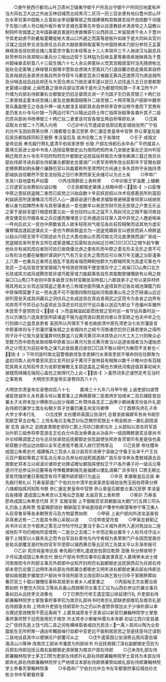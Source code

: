 <!-- { "loadSidebar": true } -->
　　○庚午狭西行都司山丹卫肃州卫镇夷守御千户所高台守御千户所同日地震有声  当大同右卫大边之外由玉林旧城而北经黑河二灰河一历三百余里有地曰豊州崇山环合水草甘美中国叛人丘富赵全李自馨等居之筑城建墩构宫殿甚宏丽开良田数千顷接于东胜川虏人号曰板升板升者华言城也富等先年皆以白莲教妖术诱虏导之入寇教以制钩杆攻城堡之法中国甚被其害是时虏酋俺答引众西掠且二年留部虏千余人于豊州守其老幼虏不耐暑每夏輙徙帐大青山口外避之而富等居板升如故于是大同纵兵官刘汉谋之巡抚李文进及原任总兵俞大献欲乘隙取富等为中国除祸本乃部分参将王孟夏麻禄游击徐钦把总捕儿害葛柰守备刘本经等五十三人率锐卒三千人驰进汉与副总兵赵苛参将孙吴郑晓以重兵分三哨出边营于玉林隘为后继孟夏等夤夜疾驰昧爽及于豊州鼓噪奋击斩首八十三级生擒六十七人余众奔匿纵火焚其宫殿居室时当先随虏帐北徙赵全走匿墩上麻禄督兵掘墩半堕矣会虏骑大至我兵乃引退自馨亦脱走擒其弟自桥及其母胡氏金弟贤亦我兵所杀夺获牛马橐驼百余只夷器无算兵还渡黑河为虏追骑所及分哨迭战且战且却还与大营合虏众乃驰去诸军遂以翌日入边往返凡五日总督都御史葛缙以捷闻  上闻而嘉之亟命兵部议赏典于是升汉为都督同知荫一子本卫所千户升缙为兵部右侍郎兼右佥都御史仍旧总督荫文进一子为国子生仍各赏银三十两纻丝二表里禄孟夏本经柰捕儿害及总旗黄国相等升二级赏银二十两苛等及户部郎中魏学曾兵备副使王之诰各升俸一级大猷准复祖职其余自参将李官参议杨守愚而下赏赉有差仍发太仆寺马价银一万两运付军门以犒出边将士阵亡指挥张戢等各袭升其子二级仍赏兵部尚书杨博银三十两纻丝二表里该司官各银五两自桥等即处决
　　○戊寅诏取太仓银二十万两入内用
　　○己卯中元节遣成安伯郭应乾彭城伯张熊广宁伯刘允中玉田伯蒋荣分祭  八陵都督佥事沉至祭  恭仁康定景皇帝中官祭  恭让章皇后废后吴氏都指挥同知王极祭  孝洁皇后及  哀冲庄敬二太子各陵坟
　　○壬子  成祖文皇帝忌辰  奉先殿行祭礼遣清平伯吴家彦祭  长陵  户部左侍郎石永卒永广平府威县人嘉靖壬辰进士由中书舍人选授监察御史出为南阳府知府未几坐御史事左迁滨州判官稍迁南京太仆寺丞平阳府知府历升都御史巡抚延绥转南京大理寺卿满三载迁南京兵部右侍郎寻进兵部左侍郎兼佥都御史总督湖广川贵军务明年改台前职卒于官赠右御史赐祭葬如例永鲠介廉静历官以风裁着称所至肃然时方尚通士多失其所守永独持清莭端执自信皭然不受变流俗殁之日行李萧然家无余储可以为贞士矣
　　○甲申广东吴川县地震有声如雷
　　○丙戌雨群臣上表称贺
　　○辛卯唐王宇温薨  上辍朝三日遣官治丧葬如仪谥曰敬
　　○壬辰都御史章焕上经略中原＜锍-釒＞曰臣惟中原之患妖民盗贼二者而已妖党之兴始自数十年前妖民假以诈术诳惑愚民所利富田利益妖民所逐溷襍淫污而已人心一蛊妖说遂行愚者求福智者避祸富者倾家以结纳贫者以身为奴婢然未有与其邪谋者此一变也数年以来民穷财尽邑无安居之户里无乐业之家于是妖言盛行根盘枝蔓又此一变也往时山东之寇不入燕赵河北之贼不踰河南自虏变倭变后尽徵各省之兵应援而雅埋恶少忘命逋逃往往窜入其中异党之人邂逅相亲一呼向应此又一变也中原数省其人故多轻死尚气彼见各处狂狡相聚而谈其地方虚实攘臂喋血遂起逆谋此又一变也今群妖群盗合为一途盗党藉妖言以惑民而妖人倚群盗以劫众闪倐无常不可踪迹此今日之大患也故山东西河南北河北直隶狭西湖广渐成一党盗贼往来所至有主所在成家逐捕之后莫知去向如近日林□贝□□□之贼乍起乍散他处亦有闻风而应者则可验已故南倭北虏之患有形而中原之患无形夫无形之患不可以有形治也要在破散奸谋调护亢气有万全无失之策而后可以保万年无疆之治臣谨条上八策一也重兵近者师五倡乱不急趋省城而睥睨他郡大为群贼所笑为其虚可乘也今宣武一卫屯伍皆空堂堂镇城乃专恃游民悍贼不便宜增兵守之二收枭□□山隽□北方长技或挥刃或风或腾空若非或巧能穿或力能超乘皆自负其能酣歌慷慨欲有以用之故枭□□山隽□不收则中原多敌昔汉有材官蹶张羽林孤儿六郡良家子之号以录异材终得其用此又长驾远驭弭盗之基本也三修城池臣所擒大盗得其所记各处城池簿籍乃知中原保障莫要于此一劳永逸不可不亟图四察险隘如河南直隶山东之交芒砀诸山远近排列营垒天成其间藏兵之洞伏兵之处成迹具在真自昔用武之区而令为各省之边界有司弃而不守异日必为盗资此当深虑五时巡历守巡兵备以送迎为职业下邑偏州车辙所未尝至于是禁防日＜锍-釒＞而盗贼滋起臣愿抚按之官时巡一省守巡兵备时巡一方以示弹压六选良吏臣所获诸盗不服为盗而诡曰救民何者以贪官欧之也夫中牟之化行则頴川之盗息良吏者  圣民所以共理天下者也故欲清中原先清吏治七处宗藩臣言中原事体何与于宗藩宗藩省城之主省城四方之纲今河南诸宗饥穷已甚若使处之得所则子孙千亿皆为皇室藩屏何忧群盗八议黄河黄河冲决其势必兴大工大工兴则聚众必至数万而中原危矣故经略中原者当以黄河为急论黄河者当以运道省城者当为谨始虑终之计而无为目前幸免之谋凡此皆臣愚日夜忧□□具不敢以得代为解而不言者也＜锍-釒＞下所司是时南北寇警徵歛烦急贪吏肆行水潦渐至民不堪命则往往群聚为盗初河南人讹传倭至凤泗又言开封没于黄河于是林县有贼聚以数千计睢州亦有百贼犯其南关北知前传言为讹即皆解散无复踪迹盖乱之萌也方焕抚河南适值其事初闻大骇既而缉捕无端倪心盖忧之故得代乃上此＜锍-釒＞虽然词多迂谩然足考见当时之事势焉
　　大明世宗肃皇帝实录卷四百八十六


大明世宗肃皇帝实录卷四百八十七
　　嘉靖三十九年八月甲午朔  上谕吏部曰直赞诸臣效诚年久永有嘉与何以重君事上之典赐爵禄二臣嵩炳岁加禄米二百石辅臣皆加兼太子太师本加少傅秩宗山加少保卿二朴瓒炜各支正二品俸少卿纳春芳份各升礼部右侍郎仍兼学士嵩左右朝夕其子世蕃仍兼支尚宝司卿俸
　　○丁酉祭先师孔子命大学士李本行礼
　　○戊戌祭  太社稷命英国公张溶代  总督浙直福建军务尚书胡宗宪献芝草五白龟二  上悦名龟曰玉龟芝曰仙芝赐宗宪银五十两金鹤衣一袭礼部因请谢  玄告  庙许之  巡按直隶御史郑存仁勘上河坊口御虏功次  上从部拟以游击将军首功升职三级参将李意游击王伦白允中高汝泰黄金从功各升一级因赐敕褒奖总督尚书许论经略调度之功与总兵张承勋巡抚都御史张玭副使张邦彦各赏银币有差是役也虽斩获数少而出边坊御以全军还虏竟不敢深入故行赏特厚云
　　○己亥祭  帝社稷命成国公朱希忠代  福建叛兵三百余人自沙县将乐攻泰宁县破之守备王址率千户王兆元百户戴权等救之军乱兆元率众先奔址权战死贼遂趋广昌乐安寻奔永豊敖城遁去巡按御史郑本立以闻请论诸将史功罪诏赠址都指挥使权正千户各升袭子孙一级兆元等逮问守巡参议孙应鳌等各夺俸戴罪剿贼先是福建以倭乱调募广兵多轻犭□票无赖比至皆凭陵骄蹇日需犒赏有司不餍所欲即鼓行为盗云
　　○辛丑  孝康敬皇后忌辰  奉先殿行祭礼以  万寿圣莭遣广宁伯刘允中清平伯吴家彦彭城伯张熊玉田伯蒋荣分祭  八陵都指挥同知陈书祭  恭仁康定景皇帝中官祭  恭让章皇后都督佥事沉至祭  孝洁皇后各陵寝  遣成国公朱希忠以玉龟仙芝告献  太庙百官上表称贺
　　○癸卯  万寿圣莭命成国公朱希忠代拜  天于  玄极宝殿  上不御殿百官具朝服诣大朝门行五拜三叩头礼仍各上表称贺  免宴赐莭钱钞  朝鲜国王李峘差陪臣户曹参判柳潜等参宁等卫夷人头目哥鲁哥等各来朝贺贡马及方物宴赉如例
　　○甲辰  上谕户部向所进龙涎香皆非真者近有一二方是其令用心采取以进
　　○戊申夜望月食
　　○甲寅总督蓟辽尚书许论言方今御虏之策无过守险守险之要当于各口关城外虏所入道对筑战台二座或地形不均仍相地所宜增筑一二座台之去墙二十步而近每台置军十人轮月戍守设火器于上贼至以火器夹击之而令台军自处善地与内守者相为表里斯门户永固而堂奥亦安矣兵部覆言是时秋防官军毕至即以镇西黄花等五区鸠工先桀太平以东渐举报可
　　○乙卯  宪宗纯皇帝忌辰  奉先殿行祭礼遣成安伯郭应乾祭  茂陵  秋分祭夜明于夕月坛遣成国公朱希忠代  致仕户部尚书贾应春卒应春直隶真定人嘉靖癸未进士授河南南阳令升刑部主事员外郎郎中出知开封府历右副都御史巡抚狭西召为兵部右侍郎未至仍总督三边明年进兵部左侍郎兼佥都御史又明年进右都御史兼兵部右侍郎总督如故居数岁擢南京户部尚书寻改刑部寻又改前职以病乞致仕归卒于家赐祭葬如  春历官三十载以慷慨任事称其居家长者乡人咸爱重之
　　○丙辰裕王次女薨治丧葬如例  升整饬大同左卫等处兵备山西按察司佥事王汇征为山西右参议仍兼佥事兵备如旧从巡抚李文进奏也
　　○丁巳祭历代帝王遣定国公徐延德行礼  升吏部右侍郎兼翰林院学士掌詹事府事李玑为南京礼部尚书时南京礼部缺吏部推玑及南京礼部右侍郎康太和  上特命升吏部左侍郎郭朴为之仍以朴直赞恭慎加太子少保朴辞以幸与撰述思效微劳不愿远离阙下  上嘉其诚荩发于言表诏以新官仍兼翰林院学士掌詹事府事供赞于旧而竟用玑于南京  升太常寺少卿崔仲儒为本寺卿  初设江西兴安县属之广信府先是上饶弋阳二县之间有横峰窑者咸四方民流＜宀禹＞其间以陶为业呰窳偷生无所积聚一遇凶年輙鼓噪行劫郡中官吏远不能制居民苦之至是抚臣何迁请割二县地设县其中以便弹压户部覆可从之
　　○戊午遣英国公张溶祭云雨风雷岳镇海渎山川等神  改南京工部尚书潘恩为刑部尚书  升巡抚南赣汀漳右副都御史范钦为兵部右侍郎巡抚云南右副都御史游居敬为南京户部右侍郎
　　○己未改礼部左侍郎兼翰林院学士茅王□赞为吏部左侍郎升礼部右侍郎兼翰林院学士袁炜为本部左侍郎命礼部右侍郎兼翰林院学士严纳填注本部右侍郎俱兼管如故礼部右侍郎兼翰林院学士李春芳掌翰林院事
　　○辛酉命广宁伯刘允中佥书左军都督府事应城伯孙文栋佥书中军都督府事
